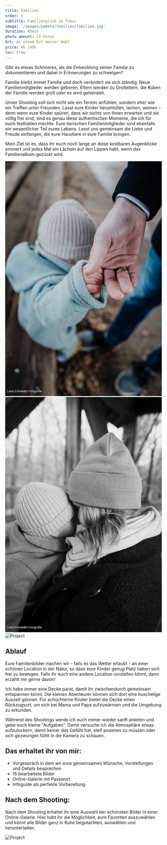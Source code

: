```yaml
---
title: Familien
order: 3
subtitle: Familienglück im Fokus
image: '/images/pakete/familien/familien.jpg'
duration: 45min
photo_amount: 15 Fotos
Ort: An einem Ort meiner Wahl 
price: Ab 149€
toc: true
---
```


Gibt es etwas Schöneres, als die Entwicklung seiner Familie zu dokumentieren und dabei in Erinnerungen zu schwelgen? 

Familie bleibt immer Familie und doch verändert sie sich ständig. Neue Familienmitglieder werden geboren, Eltern werden zu Großeltern, die Küken der Familie werden groß oder es wird geheiratet. 

Unser Shooting soll sich nicht wie ein Termin anfühlen, sondern eher wie ein Treffen unter Freunden. Lasst eure Kinder herumtollen, lachen, weinen – denn wenn eure Kinder spüren, dass wir nichts von ihnen erwarten und sie völlig frei sind, sind es genau diese authentischen Momente, die ich für euch festhalten möchte. 
Eure tierischen Familienmitglieder sind ebenfalls ein wesentlicher Teil eures Lebens. Lasst uns gemeinsam die Liebe und Freude einfangen, die eure Haustiere in eure Familie bringen. 

Mein Ziel ist es, dass ihr euch noch lange an diese kostbaren Augenblicke erinnert und jedes Mal ein Lächeln auf den Lippen habt, wenn das Familienalbum gezückt wird.



<div class="gallery-box">
  <div class="gallery">
    <img src="/images/pakete/familien/galerie-2.jpg" loading="lazy" alt="Project">
    <img src="/images/pakete/familien/galerie-1.jpg" loading="lazy" alt="Project">
    <img src="/images/pakete/familien/galerie-3.jpg" loading="lazy" alt="Project">
  </div>

</div>

## Ablauf 

Eure Familienbilder machen wir - falls es das Wetter erlaubt - an einer schönen Location in der Natur, so dass eure Kinder genug Platz haben sich frei zu bewegen. Falls ihr euch eine andere Location vorstellen könnt, dann erzählt mir gerne davon! 

Ich habe immer eine Decke parat, damit ihr zwischendurch gemeinsam entspannen könnt. Die kleinen Abenteurer können sich dort eine kuschelige Auszeit gönnen. Für schüchterne Kinder bietet die Decke einen Rückzugsort, um sich bei Mama und Papa aufzuwärmen und die Umgebung zu erkunden. 

Während des Shootings werde ich euch immer wieder sanft anleiten und gebe euch kleine "Aufgaben". Damit versuche ich die Atmosphäre etwas aufzulockern, damit keiner das Gefühl hat, steif posieren zu müssen oder sich gezwungen fühlt in die Kamera zu schauen. 

## Das erhaltet ihr von mir: 

- Vorgespräch in dem wir eure gemeinsamen Wünsche, Vorstellungen und Details besprechen
- 15 bearbeitete Bilder
- Online-Galerie mit Passwort 
- Infoguide als perfekte Vorbereitung

## Nach dem Shooting: 

Nach dem Shooting erhaltet ihr eine Auswahl der schönsten Bilder in einer Online-Galerie. Hier habt ihr die Möglichkeit, eure Favoriten auszuwählen und könnt alle Bilder ganz in Ruhe begutachten, auswählen und herunterladen. 



<div class="gallery-box">
  <div class="gallery">
    <img src="/images/pakete/familien/galerie-4.jpg" loading="lazy" alt="Project">

  </div>
</div>


